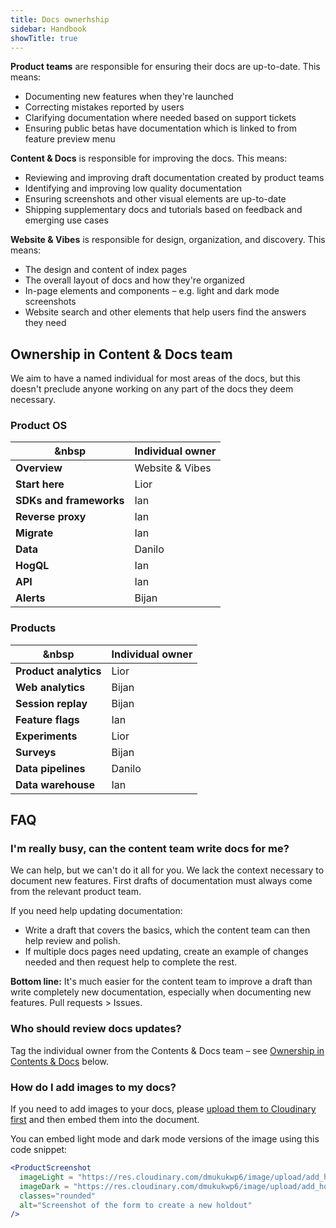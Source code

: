 ```yaml
---
title: Docs ownerhship
sidebar: Handbook
showTitle: true
---
```


**Product teams** are responsible for ensuring their docs are up-to-date. This means:
  - Documenting new features when they're launched
  - Correcting mistakes reported by users
  - Clarifying documentation where needed based on support tickets
  - Ensuring public betas have documentation which is linked to from feature preview menu

**Content & Docs** is responsible for improving the docs. This means:
  - Reviewing and improving draft documentation created by product teams
  - Identifying and improving low quality documentation
  - Ensuring screenshots and other visual elements are up-to-date
  - Shipping supplementary docs and tutorials based on feedback and emerging use cases

**Website & Vibes** is responsible for design, organization, and discovery. This means:
  - The design and content of index pages
  - The overall layout of docs and how they're organized
  - In-page elements and components – e.g. light and dark mode screenshots
  - Website search and other elements that help users find the answers they need

## Ownership in Content & Docs team

We aim to have a named individual for most areas of the docs, but this doesn't preclude anyone working on any part of the docs they deem necessary.

### Product OS

| &nbsp                           | **Individual owner** |
|---------------------------------|----------------------|
| **Overview**                    | Website & Vibes      |
| **Start here**                  | Lior                 |
| **SDKs and frameworks**         | Ian                  |
| **Reverse proxy**               | Ian                  |
| **Migrate**                     | Ian                  |
| **Data**                        | Danilo               |
| **HogQL**                       | Ian                  |
| **API**                         | Ian                  |
| **Alerts**                      | Bijan                |

### Products

| &nbsp                           | **Individual owner** |
|---------------------------------|----------------------|
| **Product analytics**           | Lior                 |
| **Web analytics**               | Bijan                |
| **Session replay**              | Bijan                |
| **Feature flags**               | Ian                  |
| **Experiments**                 | Lior                 |
| **Surveys**                     | Bijan                |
| **Data pipelines**              | Danilo               |
| **Data warehouse**              | Ian                  |

## FAQ

### I'm really busy, can the content team write docs for me?

We can help, but we can't do it all for you. We lack the context necessary to document new features. First drafts of documentation must always come from the relevant product team.

If you need help updating documentation:

- Write a draft that covers the basics, which the content team can then help review and polish.
- If multiple docs pages need updating, create an example of changes needed and then request help to complete the rest.

**Bottom line:** It's much easier for the content team to improve a draft than write completely new documentation, especially when documenting new features. Pull requests > Issues.

### Who should review docs updates?

Tag the individual owner from the Contents & Docs team – see [Ownership in Contents & Docs](#ownership-in-content--docs-team) below.

### How do I add images to my docs?

If you need to add images to your docs, please [upload them to Cloudinary first](/handbook/engineering/posthog-com/assets) and then embed them into the document. 

You can embed light mode and dark mode versions of the image using this code snippet:

```jsx
<ProductScreenshot
  imageLight = "https://res.cloudinary.com/dmukukwp6/image/upload/add_holdout_light_ce0827be42.png"
  imageDark = "https://res.cloudinary.com/dmukukwp6/image/upload/add_holdout_dark_cc687f7688.png"
  classes="rounded"
  alt="Screenshot of the form to create a new holdout"
/>
```


